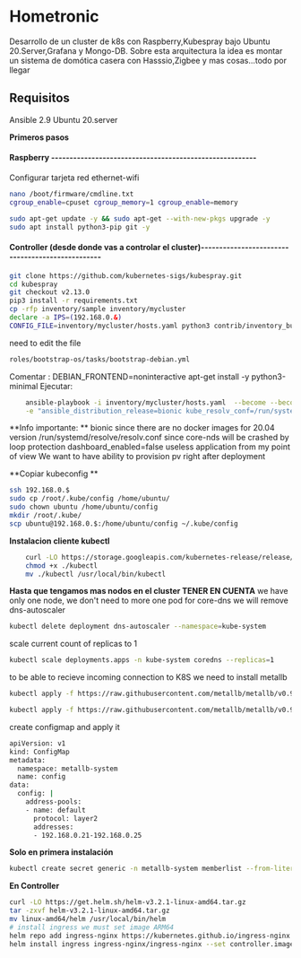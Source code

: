 # Hometronic

Desarrollo de un cluster de k8s con Raspberry,Kubespray bajo Ubuntu 20.Server,Grafana y Mongo-DB.
Sobre esta arquitectura la idea es montar un sistema de domótica casera con Hasssio,Zigbee y mas cosas...todo por llegar


## **Requisitos**

Ansible 2.9
Ubuntu 20.server

**Primeros pasos**



#### Raspberry     --------------------------------------------------------
Configurar tarjeta red ethernet-wifi

```bash
nano /boot/firmware/cmdline.txt
cgroup_enable=cpuset cgroup_memory=1 cgroup_enable=memory
```

```bash
sudo apt-get update -y && sudo apt-get --with-new-pkgs upgrade -y
sudo apt install python3-pip git -y
```

#### Controller (desde donde vas a controlar el cluster)-------------------------------------------------

```bash
git clone https://github.com/kubernetes-sigs/kubespray.git
cd kubespray
git checkout v2.13.0
pip3 install -r requirements.txt
cp -rfp inventory/sample inventory/mycluster
declare -a IPS=(192.168.0.&)
CONFIG_FILE=inventory/mycluster/hosts.yaml python3 contrib/inventory_builder/inventory.py ${IPS[@]}
```
need to edit the file
 ```bash
roles/bootstrap-os/tasks/bootstrap-debian.yml
```
Comentar :       DEBIAN_FRONTEND=noninteractive apt-get install -y python3-minimal
Ejecutar: 
```bash
    ansible-playbook -i inventory/mycluster/hosts.yaml  --become --become-user=root cluster.yml \
    -e "ansible_distribution_release=bionic kube_resolv_conf=/run/systemd/resolve/resolv.conf local_path_provisioner_enabled=true"
```

**Info importante: **
 bionic since there are no docker images for 20.04 version
  /run/systemd/resolve/resolv.conf since core-nds will be crashed by loop protection
 dashboard_enabled=false useless application from my point of view
 We want to have ability to provision pv right after deployment

**Copiar kubeconfig **
```bash
ssh 192.168.0.$
sudo cp /root/.kube/config /home/ubuntu/
sudo chown ubuntu /home/ubuntu/config
mkdir /root/.kube/
scp ubuntu@192.168.0.$:/home/ubuntu/config ~/.kube/config
```

**Instalacion cliente kubectl**
```bash
    curl -LO https://storage.googleapis.com/kubernetes-release/release/v1.18.0/bin/linux/amd64/kubectl
    chmod +x ./kubectl
    mv ./kubectl /usr/local/bin/kubectl
```


**Hasta que tengamos mas nodos en el cluster  TENER EN CUENTA**
 we have only one node,  we don't need to more one pod for core-dns
we will remove dns-autoscaler
```bash
kubectl delete deployment dns-autoscaler --namespace=kube-system
```
scale current count of replicas to 1
```bash
kubectl scale deployments.apps -n kube-system coredns --replicas=1
```

to be able to recieve incoming connection to K8S we need to install metallb
```bash
kubectl apply -f https://raw.githubusercontent.com/metallb/metallb/v0.9.3/manifests/namespace.yaml
```
```bash
kubectl apply -f https://raw.githubusercontent.com/metallb/metallb/v0.9.3/manifests/metallb.yaml
```

create configmap and apply it
```bash
apiVersion: v1
kind: ConfigMap
metadata:
  namespace: metallb-system
  name: config
data:
  config: |
    address-pools:
    - name: default
      protocol: layer2
      addresses:
      - 192.168.0.21-192.168.0.25
```

**Solo en primera instalación**
```bash
kubectl create secret generic -n metallb-system memberlist --from-literal=secretkey="$(openssl rand -base64 128)"
```
**En Controller**
```bash
curl -LO https://get.helm.sh/helm-v3.2.1-linux-amd64.tar.gz
tar -zxvf helm-v3.2.1-linux-amd64.tar.gz
mv linux-amd64/helm /usr/local/bin/helm
# install ingress we must set image ARM64
helm repo add ingress-nginx https://kubernetes.github.io/ingress-nginx
helm install ingress ingress-nginx/ingress-nginx --set controller.image.repository="quay.io/kubernetes-ingress-controller/nginx-ingress-controller-arm64"
```